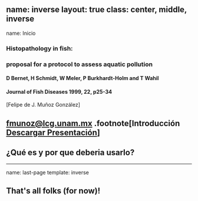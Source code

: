 name: inverse
layout: true
class: center, middle, inverse
---
name: Inicio
### Histopathology in fish:
### proposal for a protocol to assess aquatic pollution
#### D Bernet, H Schmidt, W Meler, P Burkhardt-Holm and T Wahil
#### Journal of Fish Diseases 1999, 22, p25-34
[Felipe de J. Muñoz González]

[fmunoz@lcg.unam.mx](mailto:fmunoz@lcg.unam.mx)
.footnote[Introducción<br>[Descargar Presentación](https://github.com/gnab/remark)]
---
## ¿Qué es y por que deberia usarlo?
---
name: last-page
template: inverse

## That's all folks (for now)!

